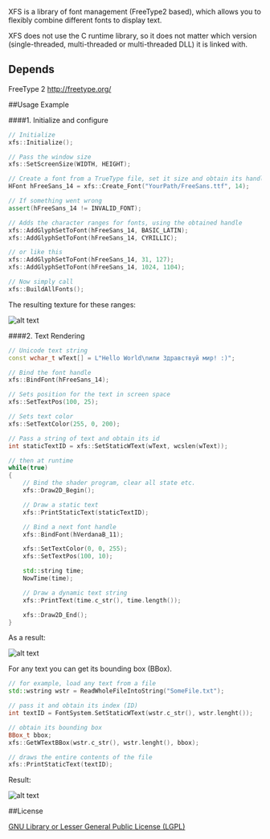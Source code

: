 ﻿XFS is a library of font management (FreeType2 based),
which allows you to flexibly combine different fonts to display text.

XFS does not use the C runtime library, so it does not matter which version
(single-threaded, multi-threaded or multi-threaded DLL) it is linked with.

Depends
------

FreeType 2
http://freetype.org/

##Usage Example

####1. Initialize and configure

```c++
// Initialize
xfs::Initialize();

// Pass the window size
xfs::SetScreenSize(WIDTH, HEIGHT);

// Create a font from a TrueType file, set it size and obtain its handle
HFont hFreeSans_14 = xfs::Create_Font("YourPath/FreeSans.ttf", 14);

// If something went wrong
assert(hFreeSans_14 != INVALID_FONT);

// Adds the character ranges for fonts, using the obtained handle
xfs::AddGlyphSetToFont(hFreeSans_14, BASIC_LATIN);
xfs::AddGlyphSetToFont(hFreeSans_14, CYRILLIC);

// or like this
xfs::AddGlyphSetToFont(hFreeSans_14, 31, 127);
xfs::AddGlyphSetToFont(hFreeSans_14, 1024, 1104);

// Now simply call
xfs::BuildAllFonts();
```

The resulting texture for these ranges:

![alt text](https://3.bp.blogspot.com/-9D3EECHkULM/WcZ5FsJrBpI/AAAAAAAAJps/MUm-aGrw1jc4f8gD_xucgoLAkkoz71-uwCKgBGAs/s1600/FreeSans14.png "The font texture atlas")

####2. Text Rendering

```c++
// Unicode text string
const wchar_t wText[] = L"Hello World\nили Здравствуй мир! :)";

// Bind the font handle
xfs::BindFont(hFreeSans_14);

// Sets position for the text in screen space
xfs::SetTextPos(100, 25);

// Sets text color
xfs::SetTextColor(255, 0, 200);

// Pass a string of text and obtain its id
int staticTextID = xfs::SetStaticWText(wText, wcslen(wText));

// then at runtime
while(true)
{
	// Bind the shader program, clear all state etc.
	xfs::Draw2D_Begin();

	// Draw a static text
	xfs::PrintStaticText(staticTextID);

	// Bind a next font handle
	xfs::BindFont(hVerdanaB_11);

	xfs::SetTextColor(0, 0, 255);
	xfs::SetTextPos(100, 10);

	std::string time;
	NowTime(time);

	// Draw a dynamic text string
	xfs::PrintText(time.c_str(), time.length());

	xfs::Draw2D_End();
}
```

As a result:

![alt text](https://3.bp.blogspot.com/-UgBZ9bNj_DI/WcZ54HEn7kI/AAAAAAAAJqE/OTkYTaO5OZ0-F7xch9obiLZkP_IMHnqWQCKgBGAs/s1600/scrHelloWorld.png "Rendering text result")

For any text you can get its bounding box (BBox).

```c++
// for example, load any text from a file
std::wstring wstr = ReadWholeFileIntoString("SomeFile.txt");

// pass it and obtain its index (ID)
int textID = FontSystem.SetStaticWText(wstr.c_str(), wstr.lenght());

// obtain its bounding box
BBox_t bbox;
xfs::GetWTextBBox(wstr.c_str(), wstr.lenght(), bbox);

// draws the entire contents of the file
xfs::PrintStaticText(textID);
```

Result:

![alt text](https://4.bp.blogspot.com/-BVU7wCn_8kc/WcZ5_taQBxI/AAAAAAAAJqI/XmtWB5T1EEYEQQ802iBO0aXt7SgvW4WrwCKgBGAs/s1600/scrMSL.png "Rendering text result")

##License

[GNU Library or Lesser General Public License (LGPL)](http://www.gnu.org/licenses/lgpl.html "License")
